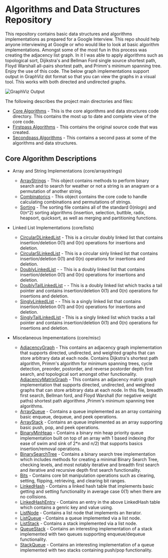 # Algorithms and Data Structures Repository
This repository contains basic data structures and algorithms implementations as prepared for a Google Interview. This repo should help anyone interviewing at Google or who would like to look at basic algorithm implementations. Amongst some of the most fun in this process was creating the adjacency list graph. In it I was able to apply algorithms such as topological sort, Dijikstra's and Bellman Ford single source shortest path, Floyd Warshall all-pairs shortest path, and Primm's minimum spanning tree. Enjoy the use of this code. The below graph implementations support output in GraphViz dot format so that you can view the graphs in a visual tool. This works with both directed and undirected graphs.

![GraphViz Output](https://chart.googleapis.com/chart?chl=digraph+AdjListGraph+%7B%0D%0A%09dolphin+-%3E+indeliberate+%5Blabel%3D2%5D%3B%0D%0A%09stood+-%3E+executioner+%5Blabel%3D14%5D%3B%0D%0A%09riddance+-%3E+fullcolored+%5Blabel%3D2%5D%3B%0D%0A%09riddance+-%3E+faucet+%5Blabel%3D21%5D%3B%0D%0A%09faucet+-%3E+dolphin+%5Blabel%3D49%5D%3B%0D%0A%09faucet+-%3E+betrothal+%5Blabel%3D36%5D%3B%0D%0A%09executioner+-%3E+fullcolored+%5Blabel%3D49%5D%3B%0D%0A%09heliograph+-%3E+riddance+%5Blabel%3D9%5D%3B%0D%0A%09unexpected+-%3E+stood+%5Blabel%3D22%5D%3B%0D%0A%09unexpected+-%3E+dissident+%5Blabel%3D29%5D%3B%0D%0A%09gel+-%3E+betrothal+%5Blabel%3D4%5D%3B%0D%0A%09betrothal+-%3E+dolphin+%5Blabel%3D46%5D%3B%0D%0A%09betrothal+-%3E+executioner+%5Blabel%3D2%5D%3B%0D%0A%09betrothal+-%3E+heliograph+%5Blabel%3D3%5D%3B%0D%0A%09betrothal+-%3E+unexpected+%5Blabel%3D31%5D%3B&cht=gv)

The following describes the project main directories and files:
* [Core Algorithms](https://github.com/jhansensd/jhansen-public/tree/master/algorithms/core) - This is the core algorithms and data structures code directory. This contains the most up to date and complete view of the core code.
* [Firstpass Algorithms](https://github.com/jhansensd/jhansen-public/tree/master/algorithms/firstpass) - This contains the original source code that was created.
* [Secondpass Algorithms](https://github.com/jhansensd/jhansen-public/tree/master/algorithms/secondpass) - This contains a second pass at some of the algorithms and data structures.

## Core Algorithm Descriptions
* Array and String Implementations (core/arraystrings)
  * [ArrayStrings](https://github.com/jhansensd/jhansen-public/blob/master/algorithms/core/arraystrings/ArrayStrings.java) - This object contains methods to perform binary search and to search for weather or not a string is an anagram or a permutation of another string.
  * [Combinatorics](https://github.com/jhansensd/jhansen-public/blob/master/algorithms/core/arraystrings/Combinatorics.java) - This object contains the core code to handle calculating combinations and permutations of strings.
  * [Sorting](https://github.com/jhansensd/jhansen-public/blob/master/algorithms/core/arraystrings/Sorting.java) - The sorting file contains all of the standard 0(nlogn) and 0(n^2) sorting algorithms (insertion, selection, buttble, radix, heapsort, quicksort, as well as merging and partitioning functions.

* Linked List Implementations (core/lists)
  * [CircularDLinkedList](https://github.com/jhansensd/jhansen-public/blob/master/algorithms/core/lists/CircularDLinkedList.java) - This is a circular doubly linked list that contains insertion/deletion 0(1) and 0(n) operations for insertions and deletion.
  * [CircularSLinkedList](https://github.com/jhansensd/jhansen-public/blob/master/algorithms/core/lists/CircularSLinkedList.java) - This is a circular sinly linked list that contains insertion/deletion 0(1) and 0(n) operations for insertions and deletion.
  * [DoublyLinkedList](https://github.com/jhansensd/jhansen-public/blob/master/algorithms/core/lists/DoublyLinkedList.java) - - This is a doubly linked list that contains insertion/deletion 0(1) and 0(n) operations for insertions and deletion.
  * [DoublyTailLinkedList](https://github.com/jhansensd/jhansen-public/blob/master/algorithms/core/lists/DoublyTailLinkedList.java) - - This is a doubly linked list which tracks a tail pointer and contains insertion/deletion 0(1) and 0(n) operations for insertions and deletion.
  * [SinglyLinkedList](https://github.com/jhansensd/jhansen-public/blob/master/algorithms/core/lists/SinglyLinkedList.java) - - This is a singly linked list that contains insertion/deletion 0(1) and 0(n) operations for insertions and deletion.
  * [SinglyTailLinkedList](https://github.com/jhansensd/jhansen-public/blob/master/algorithms/core/lists/SinglyTailLinkedList.java) - This is a singly linked list which tracks a tail pointer and contains insertion/deletion 0(1) and 0(n) operations for insertions and deletion.

* Miscelaneous Impementations (core/misc)
  * [AdjacencyGraph](https://github.com/jhansensd/jhansen-public/blob/master/algorithms/core/misc/AdjacencyGraph.java) - This contains an adjacency graph implementation that supports directed, undirected, and weighted graphs that can store arbitrary data at each node. Contains Dijkstra's shortest path algorithm, Primm's algorithm for minimum spanning trees, cycle detection, preorder, postorder, and reverse postorder depth first search, and topological sort amongst other functionality.
  [AdjacencyMatrixGraph](https://github.com/jhansensd/jhansen-public/blob/master/algorithms/core/misc/AdjacencyMatrixGraph.java) - This contains an adjacency matrix graph implementation that supports directed, undirected, and weighted graphs that can store arbitrary data at each node. In this file, breadth first search, Bellman ford, and Floyd Warshall (for negative weight paths) shortest path algorithms ,Primm's minimum spanning tree algorithms.
  * [ArrayQueue](https://github.com/jhansensd/jhansen-public/blob/master/algorithms/core/misc/ArrayQueue.java) - Contains a queue implemented as an array containing basic enqueue, dequeue, and peek operations.
  * [ArrayStack](https://github.com/jhansensd/jhansen-public/blob/master/algorithms/core/misc/ArrayStack.java) - Contains an queue implemented as an array supporting basic push, pop, and peek operations.
  * [BinaryMinHeap](https://github.com/jhansensd/jhansen-public/blob/master/algorithms/core/misc/BinaryMinHeap.java) - Contains a binary min heap priority queue implementation built on top of an array with 1 based indexing (for ease of swim and sink of 2*n and n/2) that supports basics insertion/removal operations.
  * [BinarySearchTree](https://github.com/jhansensd/jhansen-public/blob/master/algorithms/core/misc/BinarySearchTree.java) - Contains a binary search tree implementation which includes methods for creating a minimal Binary Search Tree, checking levels, and most notably iterative and breadth first search and iterative and recursive depth first search functionality.
  * [Bits](https://github.com/jhansensd/jhansen-public/blob/master/algorithms/core/misc/Bits.java) - Contains core bit manipulation operations such as clearing, setting, flipping, retrieving, and clearing bit ranges.
  * [LinkedHash](https://github.com/jhansensd/jhansen-public/blob/master/algorithms/core/misc/LinkedHash.java) - Contains a linked hash table that implements basic getting and setting functionality in average case 0(1) when there are no collisions.
  * [LinkedHashEntry](https://github.com/jhansensd/jhansen-public/blob/master/algorithms/core/misc/LinkedHashEntry.java) - Contains an entry in the above LinkedHash table which contains a genric key and value using.
  * [ListNode](https://github.com/jhansensd/jhansen-public/blob/master/algorithms/core/misc/ListNode.java) - Contains a list node that implements an Iterator.
  * [ListQueue](https://github.com/jhansensd/jhansen-public/blob/master/algorithms/core/misc/ListQueue.java) - Contains a queue implemented via a list node.
  * [ListStack](https://github.com/jhansensd/jhansen-public/blob/master/algorithms/core/misc/ListStack.java) - Contains a stack implemented via a list node.
  * [QueueStack](https://github.com/jhansensd/jhansen-public/blob/master/algorithms/core/misc/QueueStack.java) - Contains an interesting implementation of a stack implemented with two queues supporting enqueue/dequeue functionality.
  * [StackQueue](https://github.com/jhansensd/jhansen-public/blob/master/algorithms/core/misc/StackQueue.java) - Contains an interesting implementation of a queue implemented with two stacks containing push/pop functionality.

